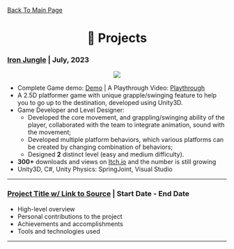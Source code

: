 [Back To Main Page](https://github.com/TaihouAnF)

<h1 align="center">💼 Projects </h1>

### [Iron Jungle](https://github.com/TaihouAnF/Iron-Jungle) | July, 2023

<p align="center">
  <img src="https://github.com/TaihouAnF/TaihouAnF/blob/main/assets/Iron_Jungle.png"/>
</p>

* Complete Game demo: [Demo](https://leption.itch.io/iron-jungle) | A Playthrough Video: [Playthrough](https://youtu.be/sWqLsdyJnhs?si=t9zM-WKvnA_MBHah)
* A 2.5D platformer game with unique grapple/swinging feature to help you to go up to the destination, developed using Unity3D.
* Game Developer and Level Designer:
  * Developed the core movement, and grappling/swinging ability of the player, collaborated with the team to integrate animation, sound with the movement;
  * Developed multiple platform behaviors, which various platforms can be created by changing combination of behaviors;
  * Designed **2** distinct level (easy and medium difficulty).
* **300+** downloads and views on [Itch.io](https://itch.io/) and the number is still growing
* Unity3D, C#, Unity Physics: SpringJoint, Visual Studio
---

### [Project Title w/ Link to Source](https://github.com) | Start Date - End Date
* High-level overview
* Personal contributions to the project
* Achievements and accomplishments
* Tools and technologies used

---
